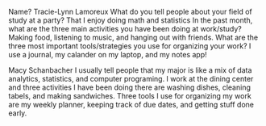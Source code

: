 Name? Tracie-Lynn Lamoreux
What do you tell people about your field of study at a party? That I enjoy doing math and statistics
In the past month, what are the three main activities you have been doing at work/study? Making food, listening to music, and hanging out with friends.
What are the three most important tools/strategies you use for organizing your work? I use a journal, my calander on my laptop, and my notes app!

Macy Schanbacher
I usually tell people that my major is like a mix of data analytics, statistics, and computer programing. I work at the dining center and three activities I have been doing there are washing dishes, cleaning tabels, and making sandwiches. Three tools I use for organizing my work are my weekly planner, keeping track of due dates, and getting stuff done early.
